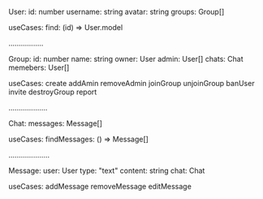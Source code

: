 
User:
  id: number
  username: string
  avatar: string
  groups: Group[]

  useCases:
    find: (id) => User.model

.................

Group:
  id: number
  name: string
  owner: User
  admin: User[]
  chats: Chat
  memebers: User[]

  useCases:
    create
    addAmin
    removeAdmin
    joinGroup
    unjoinGroup
    banUser
    invite
    destroyGroup
    report

...................    

Chat:
  messages: Message[]

  useCases:
    findMessages: () => Message[]
    

....................

Message:
  user: User
  type: "text"
  content: string
  chat: Chat
  
  useCases:
    addMessage
    removeMessage
    editMessage

